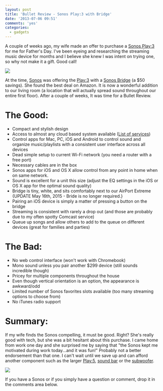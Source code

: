 ```yaml
---
layout: post
title: 'Bullet Review - Sonos Play:3 with Bridge'
date: '2013-07-06 09:51'
comments: 'yes'
categories:
  - gadgets
---
```


A couple of weeks ago, my wife made an offer to purchase a [Sonos Play:3][2] for me for Father's Day. I've been eyeing and researching the streaming music device for months and I believe she knew I was intent on trying one, so why not make it a gift. Good call!

![][1]

At the time, [Sonos][3] was offering the [Play:3][2] with a [Sonos Bridge][4] (a $50 savings). She found the best deal on Amazon. It is now a wonderful addition to our living room (a location that will actually spread sound throughout our entire first floor). After a couple of weeks, It was time for a Bullet Review.

# The Good:
- Compact and stylish design
- Access to almost any cloud based system available ([List of services][5])
- Control apps for Mac, PC, iOS and Android to control sound and organize music/playlists with a consistent user interface across all devices
- Dead simple setup to current Wi-Fi network (you need a router with a free port)
- Necessary cables are in the box
- Sonos apps for iOS and OS X allow control from any point in home when on same network.
- Sound is excellent for a unit this size (adjust the EQ settings in the iOS or OS X app for the optimal sound quality)
- Bridge is tiny, white, and sits comfortably next to our AirPort Extreme {UPDATE May 16th, 2015 - Bride is no longer required.}
- Pairing an iOS device is simply a matter of pressing a button on the bridge
- Streaming is consistent with rarely a drop out (and those are probably due to my often spotty Comcast service)
- Queue up songs and allow others to add to the queue on different devices (great for families and parties)

# The Bad:
- No web control interface (won't work with Chromebook)
- Mono sound unless you pair another $299 device (still sounds incredible though)
- Pricey for multiple components throughout the house
- Even though vertical orientation is an option, the appearance is awkward/odd
- Limited number of Sonos favorites slots available (too many streaming options to choose from)
- No iTunes radio support

# Summary:
If my wife finds the Sonos compelling, it must be good. Right? She's really good with tech, but she was a bit hesitant about this purchase. I came home from work one day and she surprised me by saying that "the Sonos kept me motivated during work today...and it was fun!" Probably not a better endorsement than that one. I can't wait until we save up and can afford another component such as the larger [Play:5][7], [sound bar][8] or the [subwoofer][9].

![][6]

If you have a Sonos or if you simply have a question or comment, drop it in the comments area below.

[1]: http://2.bp.blogspot.com/-jEt0Mj44iqs/UddbFcfD89I/AAAAAAABKIE/67H_zLUzgpc/s1600/Sonos+Bridge+Under+iMac.jpg
[2]: http://www.amazon.com/gp/product/B005441AJC/ref=as_li_ss_tl?ie=UTF8&camp=1789&creative=390957&creativeASIN=B005441AJC&linkCode=as2&tag=docstechnotes-20
[3]: http://www.amazon.com/s/?_encoding=UTF8&camp=1789&creative=390957&field-keywords=Sonos&linkCode=ur2&rh=i%3Aaps%2Ck%3ASonos&sprefix=Sonos%2Caps&tag=docstechnotes-20&url=search-alias%3Daps
[4]: http://www.amazon.com/gp/product/B000X1TS54/ref=as_li_ss_tl?ie=UTF8&camp=1789&creative=390957&creativeASIN=B000X1TS54&linkCode=as2&tag=docstechnotes-20
[5]: http://www.sonos.com/music
[6]: http://3.bp.blogspot.com/-fA3txJ2ScMw/UddbMMjEODI/AAAAAAABKIM/WFo0MxwAmmU/s1600/Sonos+on+Shelf.jpg
[7]: http://www.amazon.com/gp/product/B002S53LJ2/ref=as_li_ss_tl?ie=UTF8&camp=1789&creative=390957&creativeASIN=B002S53LJ2&linkCode=as2&tag=docstechnotes-20
[8]: http://www.amazon.com/gp/product/B00AEMGGU2/ref=as_li_ss_tl?ie=UTF8&camp=1789&creative=390957&creativeASIN=B00AEMGGU2&linkCode=as2&tag=docstechnotes-20
[9]: http://www.amazon.com/gp/product/B00834SIO0/ref=as_li_ss_tl?ie=UTF8&camp=1789&creative=390957&creativeASIN=B00834SIO0&linkCode=as2&tag=docstechnotes-20
